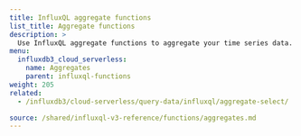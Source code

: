 ```yaml
---
title: InfluxQL aggregate functions
list_title: Aggregate functions
description: >
  Use InfluxQL aggregate functions to aggregate your time series data.
menu:
  influxdb3_cloud_serverless:
    name: Aggregates
    parent: influxql-functions
weight: 205
related:
  - /influxdb3/cloud-serverless/query-data/influxql/aggregate-select/

source: /shared/influxql-v3-reference/functions/aggregates.md
---
```


<!-- 
The content of this page is at /shared/influxql-v3-reference/functions/aggregates.md
-->
